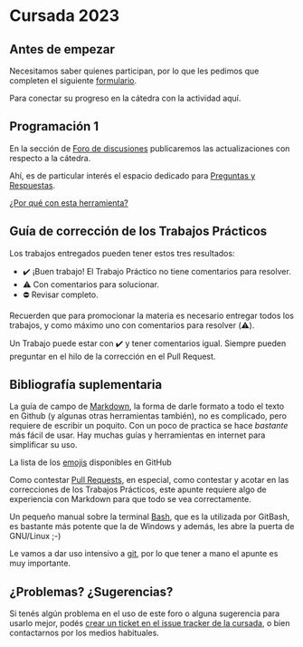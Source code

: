 # Cursada 2023

## Antes de empezar

Necesitamos saber quienes participan, por lo que les pedimos que completen el siguiente [formulario](https://docs.google.com/forms/d/e/1FAIpQLScfVrbdtbKy6AmV3U6m7l3SPpsbFsd3FqR6dxwPBxlRZ3wVtg/viewform).

Para conectar su progreso en la cátedra con la actividad aquí.

## Programación 1

En la sección de [Foro de discusiones](https://github.com/INGCOM-UNRN-P1/cursada-2023/discussions) publicaremos las actualizaciones con respecto a la cátedra.

Ahí, es de particular interés el espacio dedicado para [Preguntas y Respuestas](https://github.com/INGCOM-UNRN-P1/cursada-2023/discussions/categories/preguntas-y-respuestas).

[¿Por qué con esta herramienta?](discusiones.md)

## Guía de corrección de los Trabajos Prácticos
Los trabajos entregados pueden tener estos tres resultados:

- :heavy_check_mark: ¡Buen trabajo! El Trabajo Práctico no tiene comentarios para resolver.
- :warning: Con comentarios para solucionar.
- :no_entry: Revisar completo.

Recuerden que para promocionar la materia es necesario entregar todos los trabajos, y como máximo uno con comentarios para resolver (:warning:).

Un Trabajo puede estar con ✔️ y tener comentarios igual. Siempre pueden preguntar en el hilo de la corrección en el Pull Request.

## Bibliografía suplementaria

La guía de campo de [Markdown](recursos/markdown.pdf), la forma de darle formato a todo el texto en Github (y algunas otras herramientas también), no es complicado, pero requiere de escribir un poquito. Con un poco de practica se hace _bastante_ más fácil de usar. Hay muchas guías y herramientas en internet para simplificar su uso.

La lista de los [emojis](https://github.com/ikatyang/emoji-cheat-sheet/blob/master/README.md) disponibles en GitHub

Como contestar [Pull Requests](recursos/claaj-pull%20requests-r8.pdf), en especial, como contestar y acotar en las correcciones de los Trabajos Prácticos, este apunte requiere algo de experiencia con Markdown para que todo se vea correctamente.

Un pequeño manual sobre la terminal [Bash](recursos/101-BASH-r72.pdf), que es la utilizada por GitBash, es bastante más potente que la de Windows y además, les abre la puerta de GNU/Linux ;-)

Le vamos a dar uso intensivo a [git](recursos/cversiones-git-r76.pdf), por lo que tener a mano el apunte es muy importante.

## ¿Problemas? ¿Sugerencias?

Si tenés algún problema en el uso de este foro o alguna sugerencia para usarlo mejor, podés [crear un ticket en el issue tracker de la cursada](https://github.com/INGCOM-UNRN-P1/cursada-2023/issues), o bien contactarnos por los medios habituales.

